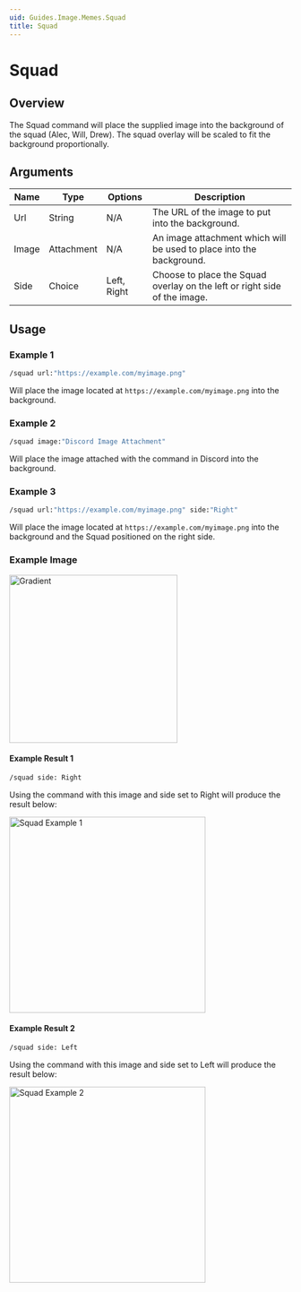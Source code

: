 ```yaml
---
uid: Guides.Image.Memes.Squad
title: Squad
---
```


# Squad
## Overview
The Squad command will place the supplied image into the background of the squad (Alec, Will, Drew). The squad overlay will be scaled to fit the background proportionally.

## Arguments
| Name        | Type        | Options           | Description                                                                 |
| ----------- | ----------- | ----------------- | --------------------------------------------------------------------------- |
| Url         | String      | N/A               | The URL of the image to put into the background.                            |
| Image       | Attachment  | N/A               | An image attachment which will be used to place into the background.        |
| Side        | Choice      | Left, Right       | Choose to place the Squad overlay on the left or right side of the image.   |

## Usage

### Example 1
```bash
/squad url:"https://example.com/myimage.png"
```
Will place the image located at `https://example.com/myimage.png` into the background.

### Example 2
```bash
/squad image:"Discord Image Attachment"
```
Will place the image attached with the command in Discord into the background.

### Example 3
```bash
/squad url:"https://example.com/myimage.png" side:"Right"
```
Will place the image located at `https://example.com/myimage.png` into the background and the Squad positioned on the right side.

### Example Image

<img src="/images/image_examples/gradient.png" alt="Gradient" style="width:300px;"/>

#### Example Result 1
```bash
/squad side: Right
```
Using the command with this image and side set to Right will produce the result below:

<img src="/images/image_examples/memes/squad/example1.png" alt="Squad Example 1" style="width:350px;"/>

#### Example Result 2
```bash
/squad side: Left
```
Using the command with this image and side set to Left will produce the result below:

<img src="/images/image_examples/memes/squad/example2.png" alt="Squad Example 2" style="width:350px;"/>